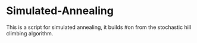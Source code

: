 # Simulated-Annealing
This is a script for simulated annealing, it builds #on from the stochastic hill climbing algorithm.
